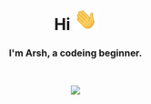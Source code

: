 <h1 align="center">Hi <img src="https://raw.githubusercontent.com/ABSphreak/ABSphreak/master/gifs/Hi.gif" width="40px" /></h1>
<h3 align="center">I'm Arsh, a codeing beginner.</h3>
<br />
<p align="center">
  <img src="https://github-readme-stats-five-lyart.vercel.app/api?username=arshsaxena&show_icons=true">
</p>
